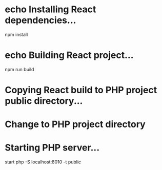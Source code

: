 # echo Installing React dependencies...
npm install


# echo Building React project...
npm run build

# Copying React build to PHP project public directory...

# Change to PHP project directory

# Starting PHP server...
start php -S localhost:8010 -t public

